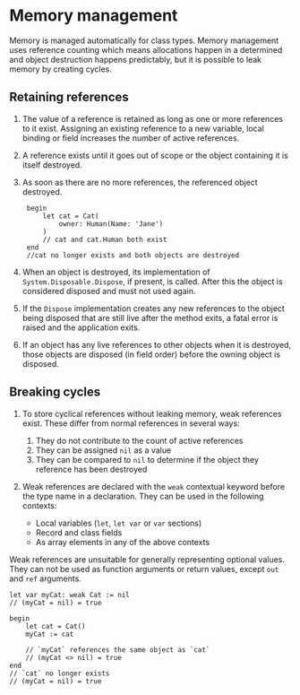 # Memory management

Memory is managed automatically for class types. Memory management uses
reference counting which means allocations happen in a determined and
object destruction happens predictably, but it is possible to leak memory by creating cycles.

## Retaining references

1. The value of a reference is retained as long as one or more references
to it exist. Assigning an existing reference to a new variable, local
binding or field increases the number of active references. 

1. A reference exists until it goes out of scope or the object containing 
it is itself destroyed.

1. As soon as there are no more references, the referenced object destroyed.

        begin
            let cat = Cat(
                owner: Human(Name: 'Jane')
            )
            // cat and cat.Human both exist
        end
        //cat no longer exists and both objects are destroyed

1. When an object is destroyed, its implementation of `System.Disposable.Dispose`,
if present, is called. After this the object is considered disposed and
must not used again.
1. If the `Dispose` implementation creates any new references to the object
being disposed that are still live after the method exits, a fatal error
is raised and the application exits.
1. If an object has any live references to other objects when it is destroyed,
those objects are disposed (in field order) before the owning object is
disposed.

## Breaking cycles

1. To store cyclical references without leaking memory, weak references exist.
These differ from normal references in several ways:
    1. They do not contribute to the count of active references
    1. They can be assigned `nil` as a value
    1. They can be compared to `nil` to determine if the object they reference has
    been destroyed

1. Weak references are declared with the `weak` contextual keyword before the type
name in a declaration. They can be used in the following contexts:
    * Local variables (`let`, `let var` or `var` sections)
    * Record and class fields
    * As array elements in any of the above contexts

Weak references are unsuitable for generally representing optional
values. They can not be used as function arguments or return values, 
except `out` and `ref` arguments.

    let var myCat: weak Cat := nil
    // (myCat = nil) = true

    begin
        let cat = Cat()
        myCat := cat

        // `myCat` references the same object as `cat`
        // (myCat <> nil) = true
    end
    // `cat` no longer exists
    // (myCat = nil) = true
